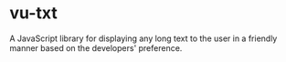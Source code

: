 # vu-txt
A JavaScript library for displaying any long text to the user in a friendly manner based on the developers' preference.
